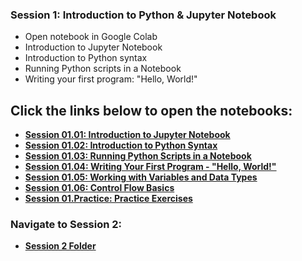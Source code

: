 ### Session 1: Introduction to Python & Jupyter Notebook
- Open notebook in Google Colab
- Introduction to Jupyter Notebook
- Introduction to Python syntax
- Running Python scripts in a Notebook
- Writing your first program: "Hello, World!"

## Click the links below to open the notebooks:

- **<a href="http://colab.research.google.com/github/HodgePodgeProjects/PythonBasics1/blob/main/Session1/Session01.01.ipynb" target="_blank">Session 01.01: Introduction to Jupyter Notebook</a>**  
- **<a href="http://colab.research.google.com/github/HodgePodgeProjects/PythonBasics1/blob/main/Session1/Session01.02.ipynb" target="_blank">Session 01.02: Introduction to Python Syntax</a>**  
- **<a href="http://colab.research.google.com/github/HodgePodgeProjects/PythonBasics1/blob/main/Session1/Session01.03.ipynb" target="_blank">Session 01.03: Running Python Scripts in a Notebook</a>**  
- **<a href="http://colab.research.google.com/github/HodgePodgeProjects/PythonBasics1/blob/main/Session1/Session01.04.ipynb" target="_blank">Session 01.04: Writing Your First Program - "Hello, World!"</a>**  
- **<a href="http://colab.research.google.com/github/HodgePodgeProjects/PythonBasics1/blob/main/Session1/Session01.05.ipynb" target="_blank">Session 01.05: Working with Variables and Data Types</a>**  
- **<a href="http://colab.research.google.com/github/HodgePodgeProjects/PythonBasics1/blob/main/Session1/Session01.06.ipynb" target="_blank">Session 01.06: Control Flow Basics</a>**  
- **<a href="http://colab.research.google.com/github/HodgePodgeProjects/PythonBasics1/blob/main/Session1/Session01.Practice.ipynb" target="_blank">Session 01.Practice: Practice Exercises</a>**

### Navigate to Session 2:
- **<a href="https://github.com/HodgePodgeProjects/PythonBasics1/tree/main/Session2" target="_blank">Session 2 Folder</a>**
